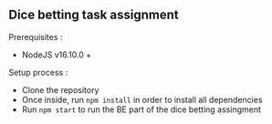 ## Dice betting task assignment

Prerequisites :

- NodeJS v16.10.0 +

Setup process :

- Clone the repository
- Once inside, run `npm install` in order to install all dependencies
- Run `npm start` to run the BE part of the dice betting assingment
